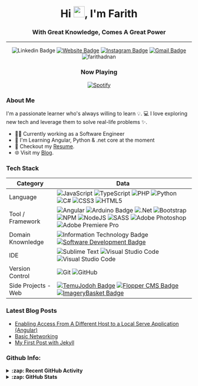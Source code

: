 <h1 align="center">Hi <img src="https://github.com/vimalverma558/vimalverma558/blob/v2/img/Hi.gif" width="30px">, I'm Farith</h1>
<h3 align="center">With Great Knowledge, Comes A Great Power</h3>

---

<div align="center">

![Linkedin Badge](https://img.shields.io/badge/LinkedIn-blue?style=flat&logo=linkedin&labelColor=blue&link=https://linkedin.com/in/farith-syariffudin/) [![Website Badge](https://img.shields.io/badge/-Website-47CCCC?style=flat&logo=Google-Chrome&logoColor=white&link=https://farithadnan.com)](https://farithadnan.com) [![Instagram Badge](https://img.shields.io/badge/-Instagram-E4405F?style=flat&logo=instagram&logoColor=white&link=https://instagram.com/farith.adnan/)](https://instagram.com/farith.adnan) [![Gmail Badge](https://img.shields.io/badge/Gmail-red?style=flat-square&logo=Gmail&logoColor=white&link=mailto:me@farithadnan.com)](mailto:me@farithadnan.com) <img src="https://komarev.com/ghpvc/?username=farithadnan&label=Profile%20views&color=0e75b6&style=flat" alt="farithadnan" /> 

</div>

<div align="center">

  ### Now Playing

  [![Spotify](https://spotify-now-playing-blue-eight.vercel.app/api/spotify)](https://open.spotify.com/user/ayiedfarith)

</div>


### About Me

I'm a passionate learner who's always willing to learn 💡. 💻 I love exploring new tech and leverage them to solve real-life problems ✨.

- 👨‍💻 Currently working as a Software Engineer
- 🌱 I'm Learning Angular, Python & .net core at the moment
- 📝 Checkout my [Resume](https://github.com/farithadnan/farithadnan.github.io/tree/master/assets/file/Resume-Farith-Adnan.pdf).
- 🌐 Visit my [Blog][website].


### Tech Stack
Category                 | Data  
-------------------------|------
Language                 | ![JavaScript](https://img.shields.io/badge/javascript-%23323330.svg?style=flat&logo=javascript&logoColor=%23F7DF1E) ![TypeScript](https://img.shields.io/badge/typescript-%23007ACC.svg?style=flat&logo=typescript&logoColor=white) ![PHP](https://img.shields.io/badge/php-%23777BB4.svg?style=flat&logo=php&logoColor=white) ![Python](https://img.shields.io/badge/python-3670A0?style=flat&logo=python&logoColor=ffdd54) ![C#](https://img.shields.io/badge/c%23-%23239120.svg?style=flat&logo=c-sharp&logoColor=white) ![CSS3](https://img.shields.io/badge/css3-%231572B6.svg?style=flat&logo=css3&logoColor=white) ![HTML5](https://img.shields.io/badge/html5-%23E34F26.svg?style=flat&logo=html5&logoColor=white)
Tool / Framework         | ![Angular](https://img.shields.io/badge/angular-%23DD0031.svg?style=flat&logo=angular&logoColor=white) ![Arduino Badge](https://img.shields.io/badge/-Arduino-00979D?style=flat&logo=Arduino&logoColor=white) ![.Net](https://img.shields.io/badge/.NET-5C2D91?style=flat&logo=.net&logoColor=white) ![Bootstrap](https://img.shields.io/badge/bootstrap-%23563D7C.svg?style=flat&logo=bootstrap&logoColor=white) ![NPM](https://img.shields.io/badge/NPM-%23000000.svg?style=flat&logo=npm&logoColor=white) ![NodeJS](https://img.shields.io/badge/node.js-6DA55F?style=flat&logo=node.js&logoColor=white) ![SASS](https://img.shields.io/badge/SASS-hotpink.svg?style=flat&logo=SASS&logoColor=white) ![Adobe Photoshop](https://img.shields.io/badge/adobephotoshop-%2331A8FF.svg?style=flat&logo=adobephotoshop&logoColor=white) ![Adobe Premiere Pro](https://img.shields.io/badge/Adobe%20Premiere%20Pro-9999FF.svg?style=flat&logo=Adobe%20Premiere%20Pro&logoColor=white)
Domain Knownledge        | ![Information Technology Badge](https://img.shields.io/badge/-Information%20Technology-FAB040?style=flat&logoColor=white) [![Software Development Badge](https://img.shields.io/badge/-Software%20Development-FF6600?style=flat&logoColor=white)](https://github.com/search?q=user%3Azmcx16&type=Repositories) 
IDE                      | ![Sublime Text](https://img.shields.io/badge/sublime_text-%23575757.svg?style=flat&logo=sublime-text&logoColor=important) ![Visual Studio Code](https://img.shields.io/badge/Visual%20Studio%20Code-0078d7.svg?style=flat&logo=visual-studio-code&logoColor=white) ![Visual Studio Code](https://img.shields.io/badge/Visual%20Studio%20Code-0078d7.svg?style=flat&logo=visual-studio-code&logoColor=white)
Version Control          |  ![Git](https://img.shields.io/badge/git-%23F05033.svg?style=flat&logo=git&logoColor=white) ![GitHub](https://img.shields.io/badge/github-%23121011.svg?style=flat&logo=github&logoColor=white)
Side Projects - Web      | [![TemuJodoh Badge](https://img.shields.io/badge/-TemuJodoh-00fa9a?style=flat&logoColor=white)](https://github.com/farithadnan/TemuJodoh) [![Flopper CMS Badge](https://img.shields.io/badge/-Flopper%20CMS-00eeff?style=flat&logoColor=white)](https://github.com/farithadnan/Flopper-CMS) [![ImageryBasket Badge](https://img.shields.io/badge/-ImageryBasket-gold?style=flat&logoColor=white)](https://github.com/farithadnan/ImageryBasket)


### Latest Blog Posts
<!-- BLOG-POST-LIST:START -->
- [Enabling Access From A Different Host to a Local Serve Application (Angular)](https://farithadnan.com/enabling-access-from-different-host/)
- [Basic Networking](https://farithadnan.com/basic-networking/)
- [My First Post with Jekyll](https://farithadnan.com/first-post/)
<!-- BLOG-POST-LIST:END -->

### Github Info:
<details>
  <summary><b>:zap: Recent GitHub Activity</b></summary>
  <!--START_SECTION:activity-->


1. 🎉 Merged PR [#1](https://github.com/farithadnan/farithadnan.github.io/pull/1) in [farithadnan/farithadnan.github.io](https://github.com/farithadnan/farithadnan.github.io)
2. 💪 Opened PR [#1](https://github.com/farithadnan/farithadnan.github.io/pull/1) in [farithadnan/farithadnan.github.io](https://github.com/farithadnan/farithadnan.github.io)
3. 🎉 Merged PR [#3](https://github.com/farithadnan/Flopper-CMS/pull/3) in [farithadnan/Flopper-CMS](https://github.com/farithadnan/Flopper-CMS)
  

  <!--END_SECTION:activity-->
</details>

<details>
  <summary><b>:zap: GitHub Stats</b></summary>
   <img height="180em" alt="Farith's GitHub stat" src="https://github-readme-stats-xi-virid.vercel.app/api?username=farithadnan&count_private=true&show_icons=true" />
   <img height="180em" src="https://github-readme-stats.vercel.app/api/top-langs?username=farithadnan&show_icons=true&locale=en&layout=compact&langs_count=7&hide_border=true&hide=c" alt="farithadnan"/>
</details>




[website]: https://farithadnan.com
